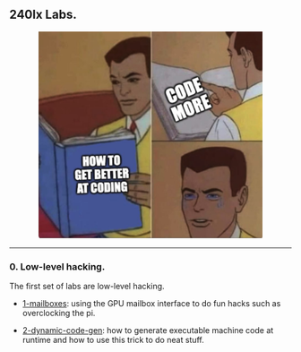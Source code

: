 ## 240lx Labs.


<p align="center">
  <img src="lab-memes/coding.jpg" width="400" />
</p>


-------------------------------------------------------------------
### 0. Low-level hacking.

The first set of labs are low-level hacking.

   - [1-mailboxes](1-mailboxes): using the GPU mailbox interface
     to do fun hacks such as overclocking the pi.

   - [2-dynamic-code-gen](2-dynamic-code-gen/): how 
     to generate executable machine code at runtime and how to 
     use this trick to do neat stuff.  

